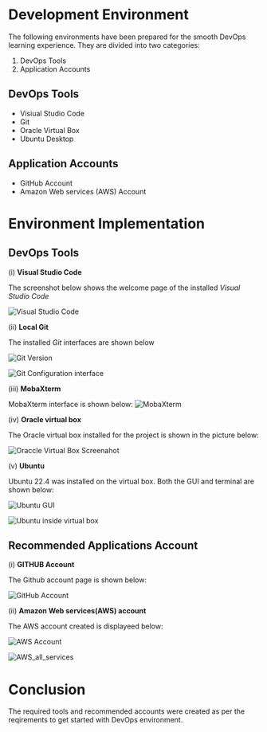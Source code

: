 # Development Environment

The following environments have been prepared for the smooth DevOps learning experience. They are divided into two categories:

1. DevOps Tools
2. Application Accounts

## DevOps Tools
- Visiual Studio Code
- Git
- Oracle Virtual Box
- Ubuntu Desktop

## Application Accounts
- GitHub Account
- Amazon Web services (AWS) Account

# Environment Implementation

## DevOps Tools

(i) **Visual Studio Code**

The screenshot below shows the welcome page of the installed *Visual Studio Code*

![Visual Studio Code](https://github.com/f-oni/DevOps_Training_Projects/blob/70bf22be50f3db751164f21b2f9b19a13d68ae54/miniProjects/Dev_Environment/Vscode_welcome_page.png)


(ii) **Local Git**

The installed *Git* interfaces are shown below

![Git Version](https://github.com/f-oni/DevOps_Training_Projects/blob/4faf47b3062f6e6a900904d0ab94fb7645abcd97/miniProjects/Dev_Environment/local_git_version.png)

![Git Configuration interface](https://github.com/f-oni/DevOps_Training_Projects/blob/8100dd909a3797b98ef109bb6b50ecc71085cee9/miniProjects/Dev_Environment/local_git_configuration.png)

(iii) **MobaXterm**

MobaXterm interface is shown below:
![MobaXterm](/miniProjects/Dev_Environment/screenshots/MobaXterm.png)

(iv) **Oracle virtual box**

The Oracle virtual box installed for the project is shown in the picture below:

![Oraccle Virtual Box Screenahot](https://github.com/f-oni/DevOps_Training_Projects/blob/e141459ad0c77acab0ae15d632c2cbe4f1a35893/miniProjects/Dev_Environment/Oracle_VM.png)


(v) **Ubuntu**

Ubuntu 22.4 was installed on the virtual box. Both the GUI and terminal are shown below:

![Ubuntu GUI](/miniProjects/Dev_Environment/screenshots/Ubuntu%20GUI.png)

![Ubuntu inside virtual box](https://github.com/f-oni/DevOps_Training_Projects/blob/ec77b05f5eb31e01cb38a0de518e7e45e71c2d8c/miniProjects/Dev_Environment/Ubuntu_terminal.png)

## Recommended Applications Account

(i) **GITHUB Account**

The Github account page is shown below:

![GitHub Account](/miniProjects/Dev_Environment/screenshots/Github_Account.png)


(ii) **Amazon Web services(AWS) account**

The AWS account created is displayeed below: 

![AWS Account](/miniProjects/Dev_Environment/screenshots/AWS_homepage.png)

![AWS_all_services](/miniProjects/Dev_Environment/screenshots/AWS_all_services_page.png)

# Conclusion

The required tools and recommended accounts were created as per the reqirements to get started with DevOps environment.



